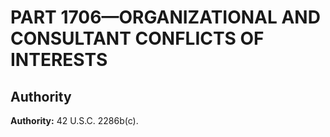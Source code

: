 # PART 1706—ORGANIZATIONAL AND CONSULTANT CONFLICTS OF INTERESTS


## Authority

**Authority:** 42 U.S.C. 2286b(c).


